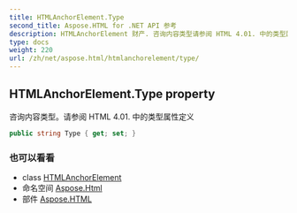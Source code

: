 ```yaml
---
title: HTMLAnchorElement.Type
second_title: Aspose.HTML for .NET API 参考
description: HTMLAnchorElement 财产. 咨询内容类型请参阅 HTML 4.01. 中的类型属性定义
type: docs
weight: 220
url: /zh/net/aspose.html/htmlanchorelement/type/
---
```

## HTMLAnchorElement.Type property

咨询内容类型。请参阅 HTML 4.01. 中的类型属性定义

```csharp
public string Type { get; set; }
```

### 也可以看看

* class [HTMLAnchorElement](../)
* 命名空间 [Aspose.Html](../../htmlanchorelement/)
* 部件 [Aspose.HTML](../../../)


